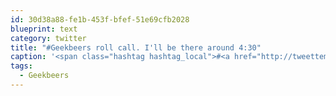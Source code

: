 ```yaml
---
id: 30d38a88-fe1b-453f-bfef-51e69cfb2028
blueprint: text
category: twitter
title: "#Geekbeers roll call. I'll be there around 4:30"
caption: '<span class="hashtag hashtag_local">#<a href="http://tweettemp.darylchymko.ca/?tag=geekbeers">Geekbeers</a> roll call. I''ll be there around 4:30'
tags:
  - Geekbeers
---
```

